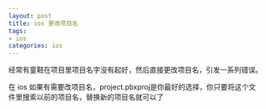 ```yaml
---
layout: post
title: ios 更改项目名
tags:
- ios 
categories: ios
---
```


经常有童鞋在项目里项目名字没有起好，然后直接更改项目名，引发一系列错误。

在 ios 如果有需要改项目名，project.pbxproj是你最好的选择，你只要将这个文件里搜索以前的项目名，替换新的项目名就可以了